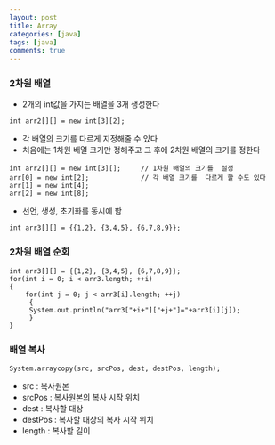 ```yaml
---
layout: post
title: Array
categories: [java]
tags: [java]
comments: true
---
```


### 2차원 배열

- 2개의 int값을 가지는 배열을 3개 생성한다

~~~
int arr2[][] = new int[3][2];
~~~

- 각 배열의 크기를 다르게 지정해줄 수 있다
- 처음에는 1차원 배열 크기만 정해주고 그 후에 2차원 배열의 크기를 정한다

~~~
int arr2[][] = new int[3][];     // 1차원 배열의 크기를  설정
arr[0] = new int[2];             // 각 배열 크기를  다르게 할 수도 있다          
arr[1] = new int[4];
arr[2] = new int[8];
~~~

- 선언, 생성, 초기화를 동시에 함

~~~
int arr3[][] = {{1,2}, {3,4,5}, {6,7,8,9}};
~~~

### 2차원 배열 순회

~~~
int arr3[][] = {{1,2}, {3,4,5}, {6,7,8,9}};
for(int i = 0; i < arr3.length; ++i)
{
    for(int j = 0; j < arr3[i].length; ++j)
     {
     System.out.println("arr3["+i+"]["+j+"]="+arr3[i][j]);
     }
}
~~~

### 배열 복사

~~~
System.arraycopy(src, srcPos, dest, destPos, length);
~~~
- src : 복사원본
- srcPos : 복사원본의  복사 시작 위치
- dest : 복사할 대상
- destPos : 복사할 대상의 복사 시작 위치
- length : 복사할 길이
